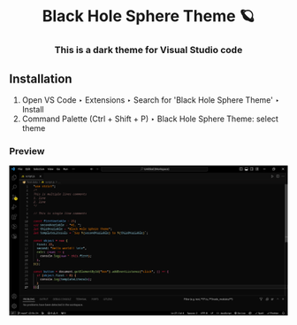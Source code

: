 <h1 align="center">Black Hole Sphere Theme 🪐</h1>
<h3 align="center">
    This is a dark theme for Visual Studio code
</h3>

## Installation

1. Open VS Code ‣ Extensions ‣ Search for 'Black Hole Sphere Theme' ‣ Install
2. Command Palette (Ctrl + Shift + P) ‣ Black Hole Sphere Theme: select theme

### Preview

![Black Hole Sphere Theme Preview](https://raw.githubusercontent.com/Doriim/black-hole-sphere-theme/main/images/preview.png)
